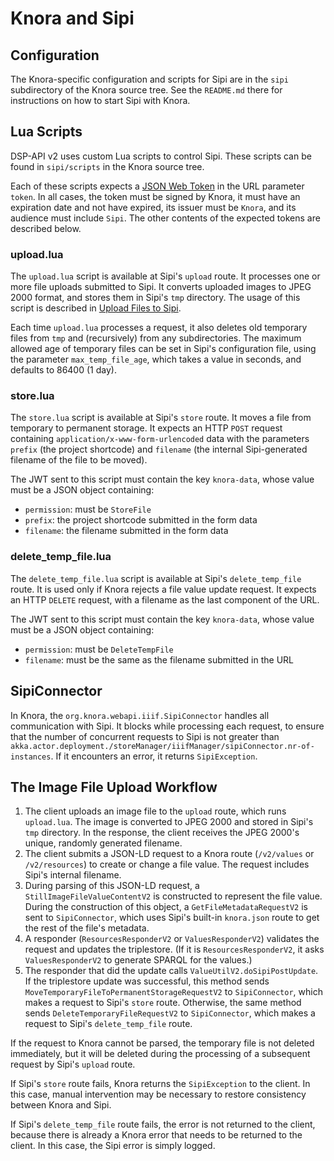 <!---
 * Copyright © 2021 Data and Service Center for the Humanities and/or DaSCH Service Platform contributors.
 * SPDX-License-Identifier: Apache-2.0
-->

# Knora and Sipi

## Configuration

The Knora-specific configuration and scripts for Sipi are in the
`sipi` subdirectory of the Knora source tree. See the `README.md` there for
instructions on how to start Sipi with Knora.

## Lua Scripts

DSP-API v2 uses custom Lua scripts to control Sipi. These scripts can be
found in `sipi/scripts` in the Knora source tree.

Each of these scripts expects a [JSON Web Token](https://jwt.io/) in the
URL parameter `token`. In all cases, the token must be signed by Knora,
it must have an expiration date and not have expired, its issuer must be `Knora`,
and its audience must include `Sipi`. The other contents of the expected tokens
are described below.

### upload.lua

The `upload.lua` script is available at Sipi's `upload` route. It processes one
or more file uploads submitted to Sipi. It converts uploaded images to JPEG 2000
format, and stores them in Sipi's `tmp` directory. The usage of this script is described in
[Upload Files to Sipi](../../../03-apis/api-v2/editing-values.md#upload-files-to-sipi).

Each time `upload.lua` processes a request, it also deletes old temporary files
from `tmp` and (recursively) from any subdirectories. The maximum allowed age of
temporary files can be set in Sipi's configuration file, using the parameter
`max_temp_file_age`, which takes a value in seconds, and defaults to
86400 (1 day).

### store.lua

The `store.lua` script is available at Sipi's `store` route. It moves a file
from temporary to permanent storage. It expects an HTTP `POST` request containing
`application/x-www-form-urlencoded` data with the parameters `prefix` (the
project shortcode) and `filename` (the internal Sipi-generated filename of the file
to be moved).

The JWT sent to this script must contain the key `knora-data`, whose value
must be a JSON object containing:

- `permission`: must be `StoreFile`
- `prefix`: the project shortcode submitted in the form data
- `filename`: the filename submitted in the form data

### delete_temp_file.lua

The `delete_temp_file.lua` script is available at Sipi's `delete_temp_file` route.
It is used only if Knora rejects a file value update request. It expects an
HTTP `DELETE` request, with a filename as the last component of the URL.

The JWT sent to this script must contain the key `knora-data`, whose value
must be a JSON object containing:

- `permission`: must be `DeleteTempFile`
- `filename`: must be the same as the filename submitted in the URL

## SipiConnector

In Knora, the `org.knora.webapi.iiif.SipiConnector` handles all communication
with Sipi. It blocks while processing each request, to ensure that the number of
concurrent requests to Sipi is not greater than
`akka.actor.deployment./storeManager/iiifManager/sipiConnector.nr-of-instances`.
If it encounters an error, it returns `SipiException`.

## The Image File Upload Workflow

1. The client uploads an image file to the `upload` route, which runs
  `upload.lua`. The image is converted to JPEG 2000 and stored in Sipi's `tmp`
  directory. In the response, the client receives the JPEG 2000's unique,
  randomly generated filename.
2. The client submits a JSON-LD request to a Knora route (`/v2/values` or `/v2/resources`)
   to create or change a file value. The request includes Sipi's internal filename.
3. During parsing of this JSON-LD request, a `StillImageFileValueContentV2`
   is constructed to represent the file value. During the construction of this
   object, a `GetFileMetadataRequestV2` is sent to `SipiConnector`, which
   uses Sipi's built-in `knora.json` route to get the rest of the file's
   metadata.
4. A responder (`ResourcesResponderV2` or `ValuesResponderV2`) validates
   the request and updates the triplestore. (If it is `ResourcesResponderV2`,
   it asks `ValuesResponderV2` to generate SPARQL for the values.)
5. The responder that did the update calls `ValueUtilV2.doSipiPostUpdate`.
   If the triplestore update was successful, this method sends
   `MoveTemporaryFileToPermanentStorageRequestV2` to `SipiConnector`, which
   makes a request to Sipi's `store` route. Otherwise, the same method sends
   `DeleteTemporaryFileRequestV2` to `SipiConnector`, which makes a request
   to Sipi's `delete_temp_file` route.

If the request to Knora cannot be parsed, the temporary file is not deleted
immediately, but it will be deleted during the processing of a subsequent
request by Sipi's `upload` route.

If Sipi's `store` route fails, Knora returns the `SipiException` to the client.
In this case, manual intervention may be necessary to restore consistency
between Knora and Sipi.

If Sipi's `delete_temp_file` route fails, the error is not returned to the client,
because there is already a Knora error that needs to be returned to the client.
In this case, the Sipi error is simply logged.
